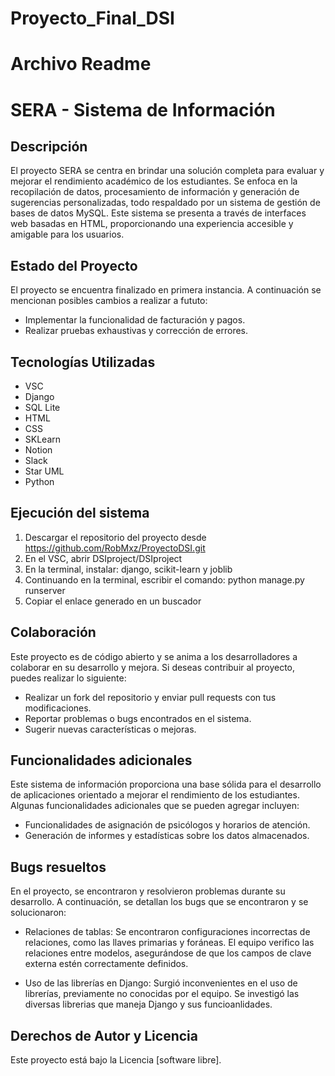 # Proyecto_Final_DSI
# Archivo Readme

# SERA - Sistema de Información

## Descripción
El proyecto SERA se centra en brindar una solución completa para evaluar y mejorar el rendimiento académico de los estudiantes.  Se enfoca en la recopilación de datos, procesamiento de información y generación de sugerencias personalizadas, todo respaldado por un sistema de gestión de bases de datos MySQL. Este sistema se presenta a través de interfaces web basadas en HTML, proporcionando una experiencia accesible y amigable para los usuarios.

## Estado del Proyecto
El proyecto se encuentra finalizado en primera instancia. A continuación se mencionan posibles cambios a realizar a fututo:
- Implementar la funcionalidad de facturación y pagos.
- Realizar pruebas exhaustivas y corrección de errores.

## Tecnologías Utilizadas
- VSC
- Django
- SQL Lite 
- HTML
- CSS
- SKLearn
- Notion
- Slack
- Star UML
- Python

## Ejecución del sistema
1. Descargar el repositorio del proyecto desde https://github.com/RobMxz/ProyectoDSI.git
2. En el VSC, abrir DSIproject/DSIproject
3. En la terminal, instalar: django, scikit-learn y joblib
4. Continuando en la terminal, escribir el comando: python manage.py runserver
5. Copiar el enlace generado en un buscador

## Colaboración
Este proyecto es de código abierto y se anima a los desarrolladores a colaborar en su desarrollo y mejora. Si deseas contribuir al proyecto, puedes realizar lo siguiente:
- Realizar un fork del repositorio y enviar pull requests con tus modificaciones.
- Reportar problemas o bugs encontrados en el sistema.
- Sugerir nuevas características o mejoras.

## Funcionalidades adicionales
Este sistema de información proporciona una base sólida para el desarrollo de aplicaciones orientado a mejorar el rendimiento de los estudiantes. Algunas funcionalidades adicionales que se pueden agregar incluyen:
- Funcionalidades de asignación de psicólogos y horarios de atención.
- Generación de informes y estadísticas sobre los datos almacenados.

## Bugs resueltos
En el proyecto, se encontraron y resolvieron problemas durante su desarrollo. A continuación, se detallan los bugs que se encontraron y se solucionaron:

- Relaciones de tablas: Se encontraron configuraciones incorrectas de relaciones, como las llaves primarias y foráneas.
  El equipo verifico las relaciones entre modelos, asegurándose de que los campos de clave externa estén correctamente definidos.

- Uso de las librerías en Django: Surgió inconvenientes en el uso de librerías, previamente no conocidas por el equipo.
  Se investigó las diversas librerias que maneja Django y sus funcioanlidades.

  
## Derechos de Autor y Licencia
Este proyecto está bajo la Licencia [software libre].
